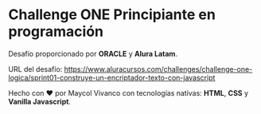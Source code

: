 # Challenge ONE Principiante en programación

Desafío proporcionado por **ORACLE** y **Alura Latam**.

URL del desafío: https://www.aluracursos.com/challenges/challenge-one-logica/sprint01-construye-un-encriptador-texto-con-javascript

Hecho con ❤ por Maycol Vivanco con tecnologías nativas: **HTML**, **CSS** y **Vanilla Javascript**.
